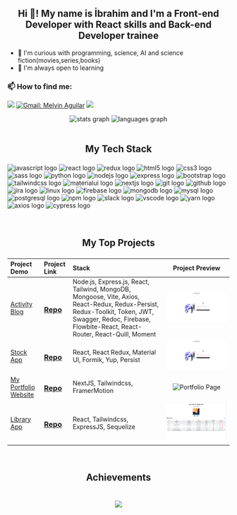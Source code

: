 <h2 align="center">Hi 👋! My name is İbrahim and I'm a Front-end Developer with React skills and Back-end Developer trainee</h2>
<!--
<div align="center">

</div>
-->


- 🔭 I'm curious with programming, science, AI and science fiction(movies,series,books)
- 🌿 I'm always open to learning
### 📫 How to find me:
[![](https://img.shields.io/badge/linkedin-%230077B5.svg?&style=for-the-badge&logo=linkedin&logoColor=white)](https://www.linkedin.com/in/ibrahim-balcin/)
[![Gmail: Melvin Aguilar](https://img.shields.io/badge/-gmail-red?style=for-the-badge&logo=Gmail&logoColor=white&link=mailto:ibr.balcin@gmail.com)](mailto:ibr.balcin@gmail.com) 
![](https://komarev.com/ghpvc/?username=brucehillwalley&color=blue&style=for-the-badge) 

<div align="center">
  <img src="https://github-readme-stats.vercel.app/api?hide_title=false&hide_rank=false&show_icons=true&include_all_commits=false&count_private=true&disable_animations=false&theme=react&locale=en&hide_border=true&username=brucehillwalley" height="150" alt="stats graph"  />
  <img src="https://github-readme-stats.vercel.app/api/top-langs?locale=en&hide_title=false&layout=compact&card_width=320&langs_count=8&theme=react&hide_border=true&username=brucehillwalley" height="150" alt="languages graph"  />
</div>

</br>
<h2 align="center">My Tech Stack</h2>

###

<div align="left">
  <img src="https://cdn.jsdelivr.net/gh/devicons/devicon/icons/javascript/javascript-original.svg" height="30" width="42" alt="javascript logo"  />
  <img src="https://cdn.jsdelivr.net/gh/devicons/devicon/icons/react/react-original.svg" height="30" width="42" alt="react logo"  />
  <img src="https://cdn.jsdelivr.net/gh/devicons/devicon/icons/redux/redux-original.svg" height="30" width="42" alt="redux logo"  />
  <img src="https://cdn.jsdelivr.net/gh/devicons/devicon/icons/html5/html5-original.svg" height="30" width="42" alt="html5 logo"  />
  <img src="https://cdn.jsdelivr.net/gh/devicons/devicon/icons/css3/css3-original.svg" height="30" width="42" alt="css3 logo"  />
  <img src="https://cdn.jsdelivr.net/gh/devicons/devicon/icons/sass/sass-original.svg" height="30" width="42" alt="sass logo"  />
  <img src="https://cdn.jsdelivr.net/gh/devicons/devicon/icons/python/python-original.svg" height="30" width="42" alt="python logo"  />
  <img src="https://cdn.jsdelivr.net/gh/devicons/devicon/icons/nodejs/nodejs-original.svg" height="30" width="42" alt="nodejs logo"  />
  <img src="https://cdn.jsdelivr.net/gh/devicons/devicon/icons/express/express-original.svg" height="30" width="42" alt="express logo"  />
  <img src="https://cdn.jsdelivr.net/gh/devicons/devicon/icons/bootstrap/bootstrap-original.svg" height="30" width="42" alt="bootstrap logo"  />
  <img src="https://cdn.jsdelivr.net/gh/devicons/devicon/icons/tailwindcss/tailwindcss-original.svg" height="30" width="42" alt="tailwindcss logo"  />
  <img src="https://cdn.jsdelivr.net/gh/devicons/devicon/icons/materialui/materialui-original.svg" height="30" width="42" alt="materialui logo"  />
  <img src="https://cdn.jsdelivr.net/gh/devicons/devicon/icons/nextjs/nextjs-original.svg" height="30" width="42" alt="nextjs logo"  />
  <img src="https://cdn.jsdelivr.net/gh/devicons/devicon/icons/git/git-original.svg" height="30" width="42" alt="git logo"  />
  <img src="https://cdn.jsdelivr.net/gh/devicons/devicon/icons/github/github-original.svg" height="30" width="42" alt="github logo"  />
  <img src="https://cdn.jsdelivr.net/gh/devicons/devicon/icons/jira/jira-original.svg" height="30" width="42" alt="jira logo"  />
  <img src="https://cdn.jsdelivr.net/gh/devicons/devicon/icons/linux/linux-original.svg" height="30" width="42" alt="linux logo"  />
  <img src="https://cdn.jsdelivr.net/gh/devicons/devicon/icons/firebase/firebase-plain.svg" height="30" width="42" alt="firebase logo"  />
  <img src="https://cdn.jsdelivr.net/gh/devicons/devicon/icons/mongodb/mongodb-original.svg" height="30" width="42" alt="mongodb logo"  />
  <img src="https://cdn.jsdelivr.net/gh/devicons/devicon/icons/mysql/mysql-original.svg" height="30" width="42" alt="mysql logo"  />
  <img src="https://cdn.jsdelivr.net/gh/devicons/devicon/icons/postgresql/postgresql-original.svg" height="30" width="42" alt="postgresql logo"  />
  <img src="https://cdn.jsdelivr.net/gh/devicons/devicon/icons/npm/npm-original-wordmark.svg" height="30" width="42" alt="npm logo"  />
  <img src="https://cdn.jsdelivr.net/gh/devicons/devicon/icons/slack/slack-original.svg" height="30" width="42" alt="slack logo"  />
  <img src="https://cdn.jsdelivr.net/gh/devicons/devicon/icons/vscode/vscode-original.svg" height="30" width="42" alt="vscode logo"  />
  <img src="https://cdn.jsdelivr.net/gh/devicons/devicon/icons/yarn/yarn-original.svg" height="30" width="42" alt="yarn logo"  />
  <img src="https://cdn.jsdelivr.net/gh/devicons/devicon/icons/axios/axios-plain.svg" height="30" width="42" alt="axios logo"  />
  <img src="https://cdn.jsdelivr.net/gh/devicons/devicon/icons/cypressio/cypressio-original.svg" height="30" width="42" alt="cypress logo"  />

</div>
</br>

</br>

<h2 align="center">My Top Projects</h2>

###

| Project Demo | Project Link   | Stack      | Project Preview |
| :---         |     :---       | :---       |      :---:      |
| [Activity Blog](https://activity-blog-app.vercel.app/)  | <h3>[Repo](https://github.com/brucehillwalley/Capstone-BlogApp)</h3>     | Node.js, Express.js,  React, Tailwind,  MongoDB, Mongoose, Vite, Axios, React-Redux, Redux-Persist, Redux-Toolkit, Token, JWT, Swagger, Redoc, Firebase, Flowbite-React, React-Router, React-Quill, Moment | ![Activity Blog](https://github.com/brucehillwalley/stock-app-frontend/blob/main/src/assets/stockapp.gif)|
| [Stock App](https://stockk-app.netlify.app/)  | <h3>[Repo](https://github.com/brucehillwalley/stock-app-frontend)</h3>     | React, React Redux, Material UI, Formik, Yup, Persist | ![Stock App](https://github.com/brucehillwalley/stock-app-frontend/blob/main/src/assets/stockapp.gif)|
| [My Portfolio Website](https://ibrahimbalcin-portfolio.vercel.app/)  | <h3>[Repo](https://github.com/brucehillwalley/bruce-portfolio-nextjs)</h3>     | NextJS, Tailwindcss, FramerMotion | ![Portfolio Page](https://github.com/brucehillwalley/bruce-portfolio-nextjs/blob/main/assets/Animation.gif)|
| [Library App](https://fullstack-library-six.vercel.app/)  | <h3>[Repo](https://github.com/brucehillwalley/Fullstack_library)</h3>     | React, Tailwindcss, ExpressJS, Sequelize | ![Library App](https://github.com/brucehillwalley/Fullstack_library/blob/main/library.gif)|

</br>



<h2 align="center">Achievements</h2>

###

</br>

<div align="center">
<img src="https://github-profile-trophy.vercel.app/?username=brucehillwalley&theme=react"/>
</div>





  

